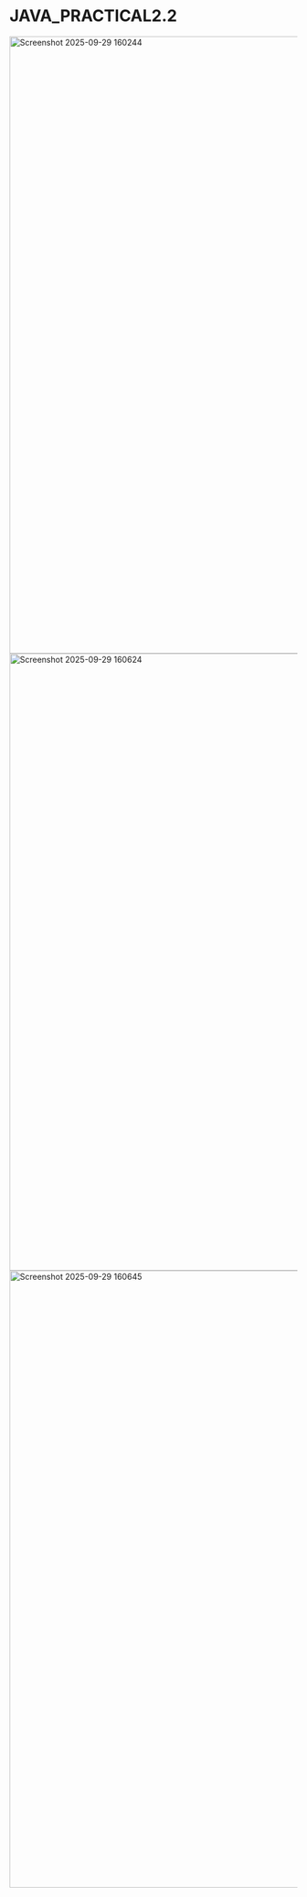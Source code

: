 # JAVA_PRACTICAL2.2
<img width="1920" height="1080" alt="Screenshot 2025-09-29 160244" src="https://github.com/user-attachments/assets/2572d40b-fecd-414f-9d10-bfd7aebff44e" />

 <img width="1920" height="1080" alt="Screenshot 2025-09-29 160624" src="https://github.com/user-attachments/assets/8ef43da7-1993-4eac-aadf-4fc9d8284f88" />
<img width="1920" height="1080" alt="Screenshot 2025-09-29 160645" src="https://github.com/user-attachments/assets/85eb8387-066b-4dc6-b3ab-16444e7249b1" />
